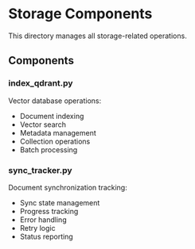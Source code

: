 # Storage Components

This directory manages all storage-related operations.

## Components

### index_qdrant.py
Vector database operations:
- Document indexing
- Vector search
- Metadata management
- Collection operations
- Batch processing

### sync_tracker.py
Document synchronization tracking:
- Sync state management
- Progress tracking
- Error handling
- Retry logic
- Status reporting
